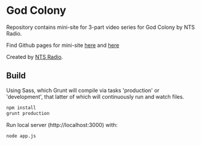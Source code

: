 # God Colony

Repository contains mini-site for 3-part video series for God Colony by NTS Radio.

Find Github pages for mini-site [here](https://ntslive.github.io/god-colony/) and [here](http://www.nts.live/projects/god-colony)

Created by [NTS Radio](http://www.nts.live).

## Build

Using Sass, which Grunt will compile via tasks 'production' or 'development', that latter of which will continuously run and watch files.

```bash
npm install
grunt production
```

Run local server (http://localhost:3000) with:
```
node app.js
```